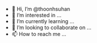 - 👋 Hi, I’m @thoonhsuhan
- 👀 I’m interested in ...
- 🌱 I’m currently learning ...
- 💞️ I’m looking to collaborate on ...
- 📫 How to reach me ...

<!---
thoonhsuhan/thoonhsuhan is a ✨ special ✨ repository because its `README.md` (this file) appears on your GitHub profile.
You can click the Preview link to take a look at your changes.
--->
